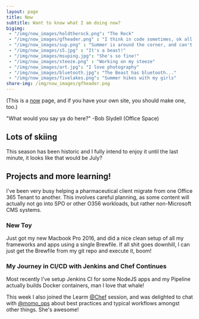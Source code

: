 ```yaml
---
layout: page
title: Now
subtitle: Want to know what I am doing now? 
bigimg:
 - "/img/now_images/holdtherock.png": "The Rock" 
 - "/img/now_images/gfheader.png" : "I think in code sometimes, ok all the time!"
 - "/img/now_images/sup.png" : "Summer is around the corner, and can't wait to take my board out on the lake."
 - "/img/now_images/s5.jpg" : "It's a beast!"
 - "/img/now_images/msuping.jpg": "She's so fine!"
 - "/img/now_images/steeze.png" : "Working on my steeze"
 - "/img/now_images/art.jpg": "I love photography"
 - "/img/now_images/bluetooth.jpg": "The Beast has bluetooth..."
 - "/img/now_images/fivelakes.png": "Summer hikes with my girls"
share-img: /img/now_images/gfheader.png
---
```

(This is a [now](http://nownownow.com/about) page, and if you have your own site, you should make one, too.)

"What would you say ya do here?" -Bob Slydell (Office Space)


## Lots of skiing

This season has been historic and I fully intend to enjoy it until the last minute, it looks like that would be July?

## Projects and more learning!
I've been very busy helping a pharmaceutical client migrate from one Office 365 Tenant to another.  This involves careful planning, as some content will actually not go into SPO or other O356 workloads, but rather non-Microsoft CMS systems.

### New Toy
Just got my new Macbook Pro 2016, and did a nice clean setup of all my frameworks and apps using a single Brewfile.  If all shit goes downhill, I can just get the Brewfile from my git repo and execute it, boom!

### My Journey in CI/CD with Jenkins and Chef Continues
Most recently I've setup Jenkins CI for some NodeJS apps and my Pipeline actually builds Docker containers, man I love that whale!

This week I also joined the Learm [@Chef](https://twitter.com/chef) session, and was delighted to chat with [@momo_ops](https://twitter.com/momo_ops) about best practices and typical workflows amongst other things.  She's awesome! 